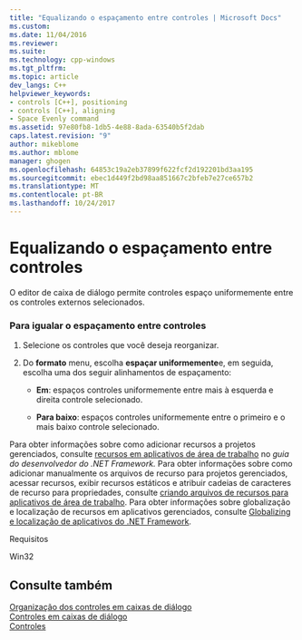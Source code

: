 ```yaml
---
title: "Equalizando o espaçamento entre controles | Microsoft Docs"
ms.custom: 
ms.date: 11/04/2016
ms.reviewer: 
ms.suite: 
ms.technology: cpp-windows
ms.tgt_pltfrm: 
ms.topic: article
dev_langs: C++
helpviewer_keywords:
- controls [C++], positioning
- controls [C++], aligning
- Space Evenly command
ms.assetid: 97e80fb8-1db5-4e88-8ada-63540b5f2dab
caps.latest.revision: "9"
author: mikeblome
ms.author: mblome
manager: ghogen
ms.openlocfilehash: 64853c19a2eb37899f622fcf2d192201bd3aa195
ms.sourcegitcommit: ebec1d449f2bd98aa851667c2bfeb7e27ce657b2
ms.translationtype: MT
ms.contentlocale: pt-BR
ms.lasthandoff: 10/24/2017
---
```

# <a name="evening-the-spacing-between-controls"></a>Equalizando o espaçamento entre controles
O editor de caixa de diálogo permite controles espaço uniformemente entre os controles externos selecionados.  
  
### <a name="to-even-the-spacing-between-controls"></a>Para igualar o espaçamento entre controles  
  
1.  Selecione os controles que você deseja reorganizar.  
  
2.  Do **formato** menu, escolha **espaçar uniformemente**e, em seguida, escolha uma dos seguir alinhamentos de espaçamento:  
  
    -   **Em**: espaços controles uniformemente entre mais à esquerda e direita controle selecionado.  
  
    -   **Para baixo**: espaços controles uniformemente entre o primeiro e o mais baixo controle selecionado.  
  
 Para obter informações sobre como adicionar recursos a projetos gerenciados, consulte [recursos em aplicativos de área de trabalho](https://msdn.microsoft.com/library/f45fce5x.aspx) no *guia do desenvolvedor do .NET Framework.* Para obter informações sobre como adicionar manualmente os arquivos de recurso para projetos gerenciados, acessar recursos, exibir recursos estáticos e atribuir cadeias de caracteres de recurso para propriedades, consulte [criando arquivos de recursos para aplicativos de área de trabalho](https://msdn.microsoft.com/library/xbx3z216.aspx). Para obter informações sobre globalização e localização de recursos em aplicativos gerenciados, consulte [Globalizing e localização de aplicativos do .NET Framework](https://msdn.microsoft.com/library/h6270d0z.aspx).  
  
 Requisitos  
  
 Win32  
  
## <a name="see-also"></a>Consulte também  
 [Organização dos controles em caixas de diálogo](../windows/arrangement-of-controls-on-dialog-boxes.md)   
 [Controles em caixas de diálogo](../windows/controls-in-dialog-boxes.md)   
 [Controles](../mfc/controls-mfc.md)

